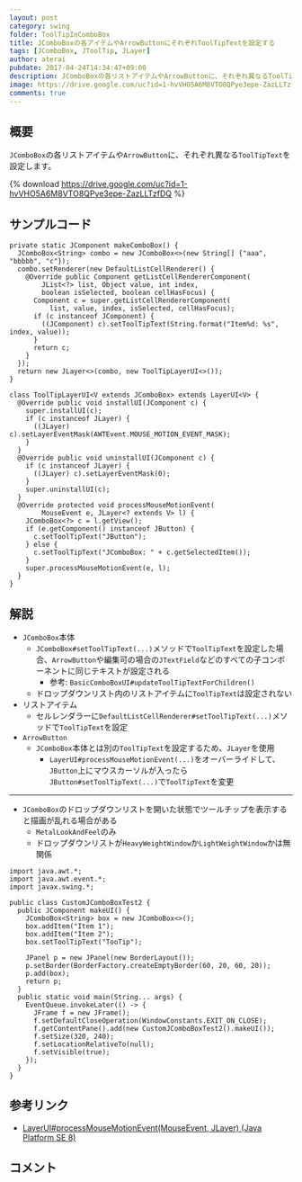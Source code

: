 ```yaml
---
layout: post
category: swing
folder: ToolTipInComboBox
title: JComboBoxの各アイテムやArrowButtonにそれぞれToolTipTextを設定する
tags: [JComboBox, JToolTip, JLayer]
author: aterai
pubdate: 2017-04-24T14:34:47+09:00
description: JComboBoxの各リストアイテムやArrowButtonに、それぞれ異なるToolTipTextを設定します。
image: https://drive.google.com/uc?id=1-hvVHO5A6M8VTO8QPye3epe-ZazLLTzfDQ
comments: true
---
```

## 概要
`JComboBox`の各リストアイテムや`ArrowButton`に、それぞれ異なる`ToolTipText`を設定します。

{% download https://drive.google.com/uc?id=1-hvVHO5A6M8VTO8QPye3epe-ZazLLTzfDQ %}

## サンプルコード
<pre class="prettyprint"><code>private static JComponent makeComboBox() {
  JComboBox&lt;String&gt; combo = new JComboBox&lt;&gt;(new String[] {"aaa", "bbbbb", "c"});
  combo.setRenderer(new DefaultListCellRenderer() {
    @Override public Component getListCellRendererComponent(
        JList&lt;?&gt; list, Object value, int index,
        boolean isSelected, boolean cellHasFocus) {
      Component c = super.getListCellRendererComponent(
          list, value, index, isSelected, cellHasFocus);
      if (c instanceof JComponent) {
        ((JComponent) c).setToolTipText(String.format("Item%d: %s", index, value));
      }
      return c;
    }
  });
  return new JLayer&lt;&gt;(combo, new ToolTipLayerUI&lt;&gt;());
}

class ToolTipLayerUI&lt;V extends JComboBox&gt; extends LayerUI&lt;V&gt; {
  @Override public void installUI(JComponent c) {
    super.installUI(c);
    if (c instanceof JLayer) {
      ((JLayer) c).setLayerEventMask(AWTEvent.MOUSE_MOTION_EVENT_MASK);
    }
  }
  @Override public void uninstallUI(JComponent c) {
    if (c instanceof JLayer) {
      ((JLayer) c).setLayerEventMask(0);
    }
    super.uninstallUI(c);
  }
  @Override protected void processMouseMotionEvent(
        MouseEvent e, JLayer&lt;? extends V&gt; l) {
    JComboBox&lt;?&gt; c = l.getView();
    if (e.getComponent() instanceof JButton) {
      c.setToolTipText("JButton");
    } else {
      c.setToolTipText("JComboBox: " + c.getSelectedItem());
    }
    super.processMouseMotionEvent(e, l);
  }
}
</code></pre>

## 解説
- `JComboBox`本体
    - `JComboBox#setToolTipText(...)`メソッドで`ToolTipText`を設定した場合、`ArrowButton`や編集可の場合の`JTextField`などのすべての子コンポーネントに同じテキストが設定される
        - 参考: `BasicComboBoxUI#updateToolTipTextForChildren()`
    - ドロップダウンリスト内のリストアイテムに`ToolTipText`は設定されない
- リストアイテム
    - セルレンダラーに`DefaultListCellRenderer#setToolTipText(...)`メソッドで`ToolTipText`を設定
- `ArrowButton`
    - `JComboBox`本体とは別の`ToolTipText`を設定するため、`JLayer`を使用
        - `LayerUI#processMouseMotionEvent(...)`をオーバーライドして、`JButton`上にマウスカーソルが入ったら`JButton#setToolTipText(...)`で`ToolTipText`を変更

<!-- dummy comment line for breaking list -->

- - - -
- `JComboBox`のドロップダウンリストを開いた状態でツールチップを表示すると描画が乱れる場合がある
    - `MetalLookAndFeel`のみ
    - ドロップダウンリストが`HeavyWeightWindow`か`LightWeightWindow`かは無関係

<!-- dummy comment line for breaking list -->



<pre class="prettyprint"><code>import java.awt.*;
import java.awt.event.*;
import javax.swing.*;

public class CustomJComboBoxTest2 {
  public JComponent makeUI() {
    JComboBox&lt;String&gt; box = new JComboBox&lt;&gt;();
    box.addItem("Item 1");
    box.addItem("Item 2");
    box.setToolTipText("TooTip");

    JPanel p = new JPanel(new BorderLayout());
    p.setBorder(BorderFactory.createEmptyBorder(60, 20, 60, 20));
    p.add(box);
    return p;
  }
  public static void main(String... args) {
    EventQueue.invokeLater(() -&gt; {
      JFrame f = new JFrame();
      f.setDefaultCloseOperation(WindowConstants.EXIT_ON_CLOSE);
      f.getContentPane().add(new CustomJComboBoxTest2().makeUI());
      f.setSize(320, 240);
      f.setLocationRelativeTo(null);
      f.setVisible(true);
    });
  }
}
</code></pre>

## 参考リンク
- [LayerUI#processMouseMotionEvent(MouseEvent, JLayer) (Java Platform SE 8)](https://docs.oracle.com/javase/jp/8/docs/api/javax/swing/plaf/LayerUI.html#processMouseMotionEvent-java.awt.event.MouseEvent-javax.swing.JLayer-)

<!-- dummy comment line for breaking list -->

## コメント
